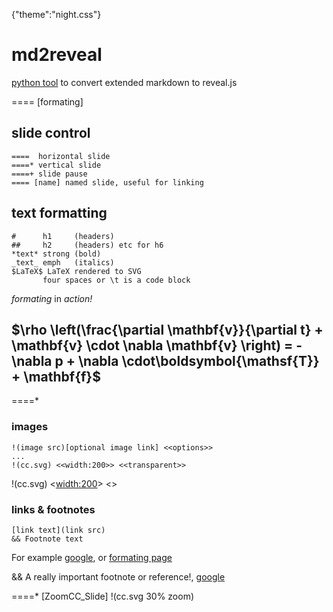 {"theme":"night.css"}

# md2reveal
[python tool](https://github.com/thoppe/md2reveal) to convert extended markdown to reveal.js

==== [formating]

## slide control
	====  horizontal slide
	====* vertical slide
	====+ slide pause
	==== [name] named slide, useful for linking

## text formatting
    #      h1     (headers) 
    ##     h2     (headers) etc for h6
	*text* strong (bold)
	_text_ emph   (italics)
	$LaTeX$ LaTeX rendered to SVG
	       four spaces or \t is a code block

_formating_ in *action!*
## $\rho \left(\frac{\partial \mathbf{v}}{\partial t} + \mathbf{v} \cdot \nabla \mathbf{v} \right) = -\nabla p + \nabla \cdot\boldsymbol{\mathsf{T}} + \mathbf{f}$

====*
### images
	!(image src)[optional image link] <<options>>
    ...
	!(cc.svg) <<width:200>> <<transparent>>
!(cc.svg) <<width:200>> <<transparent>>

### links & footnotes
    [link text](link src)
    && Footnote text
	
For example [google](https://www.google.com), or [formating page](#/formating)

&& A really important footnote or reference!, [google](https://www.google.com)

====* [ZoomCC_Slide] !(cc.svg 30% zoom)


